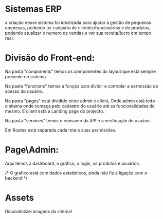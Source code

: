 # Sistemas ERP

a criação desse sistema foi idealizada para ajudar a gestão de pequenas empresas, podendo ter cadastro de clientes/funcionários e de produtos, podendo atualizar o numero de vendas e ver sua receita/lucro em tempo real.

# Divisão do Front-end:

Na pasta "components" temos os componentes do layout que está sempre presente no sistema.

Na pasta "functions" temos a função para dividir e controlar a permissão de acesso do usuário.

Na pasta "pages" está dividido entre admin e client, Onde admin está todo o sitema onde começa pelo cadastro do usuário até as funcionalidades do mesmo. E client está a Landing page do projecto.

Na pasta "services" temos o consumo da API e a verificação do usuário.

Em Routes está separada cada rota e suas permissões.

# Page\Admin:

Aqui temos a dashboard, o gráfico, o login, os produtos e usuários.

/* O grafico está com dados estatísticos, ainda não fiz a ligação com o backend */

# Assets 
Disponibilizei imagens do sitema!
